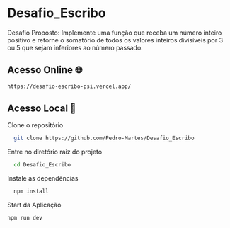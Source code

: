 # Desafio_Escribo
Desafio Proposto:
Implemente uma função que receba um número inteiro positivo e retorne o somatório de todos os valores 
inteiros divisíveis por 3 ou 5 que sejam inferiores ao número passado.


## Acesso Online 🌐
```bash
https://desafio-escribo-psi.vercel.app/
```
## Acesso Local  🚩

Clone o repositório

```bash
  git clone https://github.com/Pedro-Martes/Desafio_Escribo
```

Entre no diretório raiz do projeto

```bash
  cd Desafio_Escribo
```

Instale as dependências

```bash
  npm install
```

Start da Aplicação
```bash
npm run dev
```
